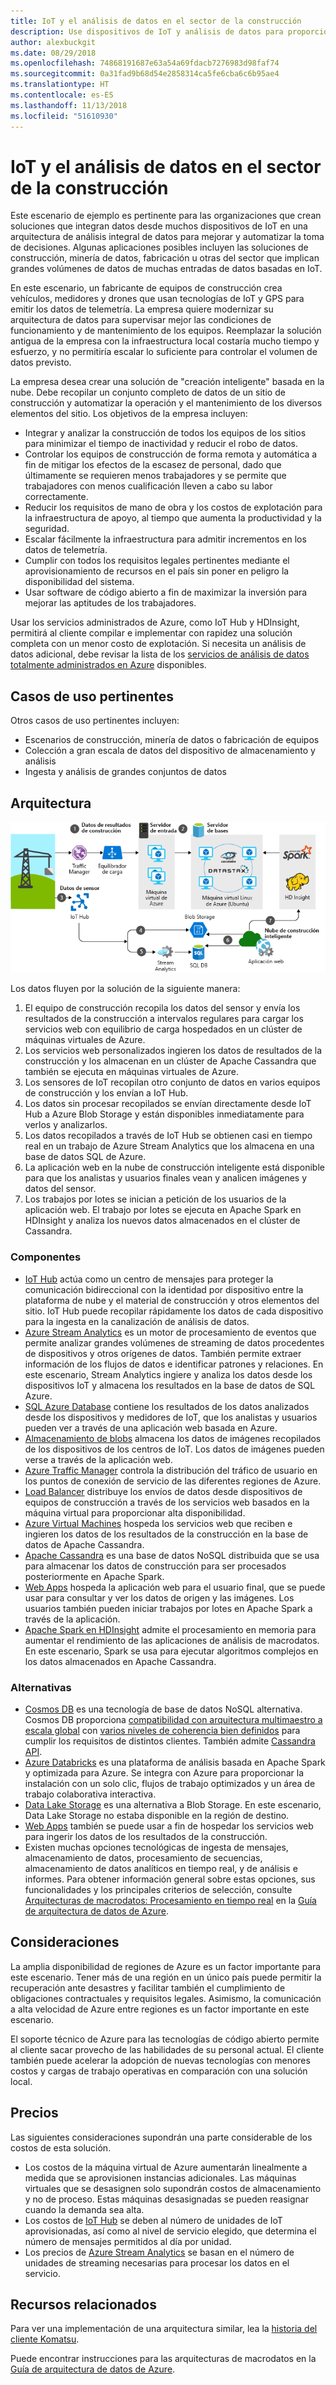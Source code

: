```yaml
---
title: IoT y el análisis de datos en el sector de la construcción
description: Use dispositivos de IoT y análisis de datos para proporcionar una administración y un funcionamiento integral de proyectos de construcción.
author: alexbuckgit
ms.date: 08/29/2018
ms.openlocfilehash: 74868191687e63a54a69fdacb7276983d98faf74
ms.sourcegitcommit: 0a31fad9b68d54e2858314ca5fe6cba6c6b95ae4
ms.translationtype: HT
ms.contentlocale: es-ES
ms.lasthandoff: 11/13/2018
ms.locfileid: "51610930"
---
```

# <a name="iot-and-data-analytics-in-the-construction-industry"></a>IoT y el análisis de datos en el sector de la construcción

Este escenario de ejemplo es pertinente para las organizaciones que crean soluciones que integran datos desde muchos dispositivos de IoT en una arquitectura de análisis integral de datos para mejorar y automatizar la toma de decisiones. Algunas aplicaciones posibles incluyen las soluciones de construcción, minería de datos, fabricación u otras del sector que implican grandes volúmenes de datos de muchas entradas de datos basadas en IoT.

En este escenario, un fabricante de equipos de construcción crea vehículos, medidores y drones que usan tecnologías de IoT y GPS para emitir los datos de telemetría. La empresa quiere modernizar su arquitectura de datos para supervisar mejor las condiciones de funcionamiento y de mantenimiento de los equipos. Reemplazar la solución antigua de la empresa con la infraestructura local costaría mucho tiempo y esfuerzo, y no permitiría escalar lo suficiente para controlar el volumen de datos previsto.

La empresa desea crear una solución de "creación inteligente" basada en la nube. Debe recopilar un conjunto completo de datos de un sitio de construcción y automatizar la operación y el mantenimiento de los diversos elementos del sitio. Los objetivos de la empresa incluyen:

* Integrar y analizar la construcción de todos los equipos de los sitios para minimizar el tiempo de inactividad y reducir el robo de datos.
* Controlar los equipos de construcción de forma remota y automática a fin de mitigar los efectos de la escasez de personal, dado que últimamente se requieren menos trabajadores y se permite que trabajadores con menos cualificación lleven a cabo su labor correctamente.
* Reducir los requisitos de mano de obra y los costos de explotación para la infraestructura de apoyo, al tiempo que aumenta la productividad y la seguridad.
* Escalar fácilmente la infraestructura para admitir incrementos en los datos de telemetría.
* Cumplir con todos los requisitos legales pertinentes mediante el aprovisionamiento de recursos en el país sin poner en peligro la disponibilidad del sistema.
* Usar software de código abierto a fin de maximizar la inversión para mejorar las aptitudes de los trabajadores.

Usar los servicios administrados de Azure, como IoT Hub y HDInsight, permitirá al cliente compilar e implementar con rapidez una solución completa con un menor costo de explotación. Si necesita un análisis de datos adicional, debe revisar la lista de los [servicios de análisis de datos totalmente administrados en Azure][product-category] disponibles.

## <a name="relevant-use-cases"></a>Casos de uso pertinentes

Otros casos de uso pertinentes incluyen:

* Escenarios de construcción, minería de datos o fabricación de equipos
* Colección a gran escala de datos del dispositivo de almacenamiento y análisis
* Ingesta y análisis de grandes conjuntos de datos

## <a name="architecture"></a>Arquitectura

![Arquitectura para el análisis de datos e IoT en el sector de la construcción][architecture]

Los datos fluyen por la solución de la siguiente manera:

1. El equipo de construcción recopila los datos del sensor y envía los resultados de la construcción a intervalos regulares para cargar los servicios web con equilibrio de carga hospedados en un clúster de máquinas virtuales de Azure.
2. Los servicios web personalizados ingieren los datos de resultados de la construcción y los almacenan en un clúster de Apache Cassandra que también se ejecuta en máquinas virtuales de Azure.
3. Los sensores de IoT recopilan otro conjunto de datos en varios equipos de construcción y los envían a IoT Hub.
4. Los datos sin procesar recopilados se envían directamente desde IoT Hub a Azure Blob Storage y están disponibles inmediatamente para verlos y analizarlos.
5. Los datos recopilados a través de IoT Hub se obtienen casi en tiempo real en un trabajo de Azure Stream Analytics que los almacena en una base de datos SQL de Azure.
6. La aplicación web en la nube de construcción inteligente está disponible para que los analistas y usuarios finales vean y analicen imágenes y datos del sensor. 
7. Los trabajos por lotes se inician a petición de los usuarios de la aplicación web. El trabajo por lotes se ejecuta en Apache Spark en HDInsight y analiza los nuevos datos almacenados en el clúster de Cassandra. 

### <a name="components"></a>Componentes

* [IoT Hub](/azure/iot-hub/about-iot-hub) actúa como un centro de mensajes para proteger la comunicación bidireccional con la identidad por dispositivo entre la plataforma de nube y el material de construcción y otros elementos del sitio. IoT Hub puede recopilar rápidamente los datos de cada dispositivo para la ingesta en la canalización de análisis de datos. 
* [Azure Stream Analytics](/azure/stream-analytics/stream-analytics-introduction) es un motor de procesamiento de eventos que permite analizar grandes volúmenes de streaming de datos procedentes de dispositivos y otros orígenes de datos. También permite extraer información de los flujos de datos e identificar patrones y relaciones. En este escenario, Stream Analytics ingiere y analiza los datos desde los dispositivos IoT y almacena los resultados en la base de datos de SQL Azure. 
* [SQL Azure Database](/azure/sql-database/sql-database-technical-overview) contiene los resultados de los datos analizados desde los dispositivos y medidores de IoT, que los analistas y usuarios pueden ver a través de una aplicación web basada en Azure. 
* [Almacenamiento de blobs](/azure/storage/blobs/storage-blobs-introduction) almacena los datos de imágenes recopilados de los dispositivos de los centros de IoT. Los datos de imágenes pueden verse a través de la aplicación web.
* [Azure Traffic Manager](/azure/traffic-manager/traffic-manager-overview) controla la distribución del tráfico de usuario en los puntos de conexión de servicio de las diferentes regiones de Azure.
* [Load Balancer](/azure/load-balancer/load-balancer-overview) distribuye los envíos de datos desde dispositivos de equipos de construcción a través de los servicios web basados en la máquina virtual para proporcionar alta disponibilidad.
* [Azure Virtual Machines](/azure/virtual-machines) hospeda los servicios web que reciben e ingieren los datos de los resultados de la construcción en la base de datos de Apache Cassandra.
* [Apache Cassandra](https://cassandra.apache.org) es una base de datos NoSQL distribuida que se usa para almacenar los datos de construcción para ser procesados posteriormente en Apache Spark.
* [Web Apps](/azure/app-service/app-service-web-overview) hospeda la aplicación web para el usuario final, que se puede usar para consultar y ver los datos de origen y las imágenes. Los usuarios también pueden iniciar trabajos por lotes en Apache Spark a través de la aplicación.
* [Apache Spark en HDInsight](/azure/hdinsight/spark/apache-spark-overview) admite el procesamiento en memoria para aumentar el rendimiento de las aplicaciones de análisis de macrodatos. En este escenario, Spark se usa para ejecutar algoritmos complejos en los datos almacenados en Apache Cassandra.


### <a name="alternatives"></a>Alternativas

* [Cosmos DB](/azure/cosmos-db/introduction) es una tecnología de base de datos NoSQL alternativa. Cosmos DB proporciona [compatibilidad con arquitectura multimaestro a escala global](/azure/cosmos-db/multi-region-writers) con [varios niveles de coherencia bien definidos](/azure/cosmos-db/consistency-levels) para cumplir los requisitos de distintos clientes. También admite [Cassandra API](/azure/cosmos-db/cassandra-introduction). 
* [Azure Databricks](/azure/azure-databricks/what-is-azure-databricks) es una plataforma de análisis basada en Apache Spark y optimizada para Azure. Se integra con Azure para proporcionar la instalación con un solo clic, flujos de trabajo optimizados y un área de trabajo colaborativa interactiva.
* [Data Lake Storage](/azure/storage/data-lake-storage) es una alternativa a Blob Storage. En este escenario, Data Lake Storage no estaba disponible en la región de destino.
* [Web Apps](/azure/app-service) también se puede usar a fin de hospedar los servicios web para ingerir los datos de los resultados de la construcción.
* Existen muchas opciones tecnológicas de ingesta de mensajes, almacenamiento de datos, procesamiento de secuencias, almacenamiento de datos analíticos en tiempo real, y de análisis e informes. Para obtener información general sobre estas opciones, sus funcionalidades y los principales criterios de selección, consulte [Arquitecturas de macrodatos: Procesamiento en tiempo real](/azure/architecture/data-guide/technology-choices/real-time-ingestion) en la [Guía de arquitectura de datos de Azure](/azure/architecture/data-guide).

## <a name="considerations"></a>Consideraciones

La amplia disponibilidad de regiones de Azure es un factor importante para este escenario. Tener más de una región en un único país puede permitir la recuperación ante desastres y facilitar también el cumplimiento de obligaciones contractuales y requisitos legales. Asimismo, la comunicación a alta velocidad de Azure entre regiones es un factor importante en este escenario.

El soporte técnico de Azure para las tecnologías de código abierto permite al cliente sacar provecho de las habilidades de su personal actual. El cliente también puede acelerar la adopción de nuevas tecnologías con menores costos y cargas de trabajo operativas en comparación con una solución local. 

## <a name="pricing"></a>Precios

Las siguientes consideraciones supondrán una parte considerable de los costos de esta solución.

* Los costos de la máquina virtual de Azure aumentarán linealmente a medida que se aprovisionen instancias adicionales. Las máquinas virtuales que se desasignen solo supondrán costos de almacenamiento y no de proceso. Estas máquinas desasignadas se pueden reasignar cuando la demanda sea alta.
* Los costos de [IoT Hub](https://azure.microsoft.com/pricing/details/iot-hub) se deben al número de unidades de IoT aprovisionadas, así como al nivel de servicio elegido, que determina el número de mensajes permitidos al día por unidad. 
* Los precios de [Azure Stream Analytics](https://azure.microsoft.com/pricing/details/stream-analytics) se basan en el número de unidades de streaming necesarias para procesar los datos en el servicio.

## <a name="related-resources"></a>Recursos relacionados

Para ver una implementación de una arquitectura similar, lea la [historia del cliente Komatsu][customer-story].

Puede encontrar instrucciones para las arquitecturas de macrodatos en la [Guía de arquitectura de datos de Azure](/azure/architecture/data-guide).

<!-- links -->
[product-category]: https://azure.microsoft.com/product-categories/analytics/
[customer-site]: https://home.komatsu/en/
[customer-story]: https://customers.microsoft.com/story/komatsu-manufacturing-azure-iot-hub-japan
[architecture]: ./media/architecture-big-data-with-iot.png
